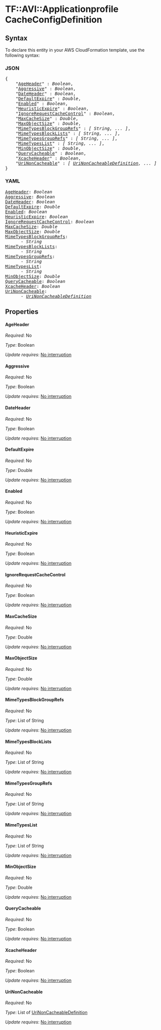 # TF::AVI::Applicationprofile CacheConfigDefinition

## Syntax

To declare this entity in your AWS CloudFormation template, use the following syntax:

### JSON

<pre>
{
    "<a href="#ageheader" title="AgeHeader">AgeHeader</a>" : <i>Boolean</i>,
    "<a href="#aggressive" title="Aggressive">Aggressive</a>" : <i>Boolean</i>,
    "<a href="#dateheader" title="DateHeader">DateHeader</a>" : <i>Boolean</i>,
    "<a href="#defaultexpire" title="DefaultExpire">DefaultExpire</a>" : <i>Double</i>,
    "<a href="#enabled" title="Enabled">Enabled</a>" : <i>Boolean</i>,
    "<a href="#heuristicexpire" title="HeuristicExpire">HeuristicExpire</a>" : <i>Boolean</i>,
    "<a href="#ignorerequestcachecontrol" title="IgnoreRequestCacheControl">IgnoreRequestCacheControl</a>" : <i>Boolean</i>,
    "<a href="#maxcachesize" title="MaxCacheSize">MaxCacheSize</a>" : <i>Double</i>,
    "<a href="#maxobjectsize" title="MaxObjectSize">MaxObjectSize</a>" : <i>Double</i>,
    "<a href="#mimetypesblockgrouprefs" title="MimeTypesBlockGroupRefs">MimeTypesBlockGroupRefs</a>" : <i>[ String, ... ]</i>,
    "<a href="#mimetypesblocklists" title="MimeTypesBlockLists">MimeTypesBlockLists</a>" : <i>[ String, ... ]</i>,
    "<a href="#mimetypesgrouprefs" title="MimeTypesGroupRefs">MimeTypesGroupRefs</a>" : <i>[ String, ... ]</i>,
    "<a href="#mimetypeslist" title="MimeTypesList">MimeTypesList</a>" : <i>[ String, ... ]</i>,
    "<a href="#minobjectsize" title="MinObjectSize">MinObjectSize</a>" : <i>Double</i>,
    "<a href="#querycacheable" title="QueryCacheable">QueryCacheable</a>" : <i>Boolean</i>,
    "<a href="#xcacheheader" title="XcacheHeader">XcacheHeader</a>" : <i>Boolean</i>,
    "<a href="#urinoncacheable" title="UriNonCacheable">UriNonCacheable</a>" : <i>[ <a href="urinoncacheabledefinition.md">UriNonCacheableDefinition</a>, ... ]</i>
}
</pre>

### YAML

<pre>
<a href="#ageheader" title="AgeHeader">AgeHeader</a>: <i>Boolean</i>
<a href="#aggressive" title="Aggressive">Aggressive</a>: <i>Boolean</i>
<a href="#dateheader" title="DateHeader">DateHeader</a>: <i>Boolean</i>
<a href="#defaultexpire" title="DefaultExpire">DefaultExpire</a>: <i>Double</i>
<a href="#enabled" title="Enabled">Enabled</a>: <i>Boolean</i>
<a href="#heuristicexpire" title="HeuristicExpire">HeuristicExpire</a>: <i>Boolean</i>
<a href="#ignorerequestcachecontrol" title="IgnoreRequestCacheControl">IgnoreRequestCacheControl</a>: <i>Boolean</i>
<a href="#maxcachesize" title="MaxCacheSize">MaxCacheSize</a>: <i>Double</i>
<a href="#maxobjectsize" title="MaxObjectSize">MaxObjectSize</a>: <i>Double</i>
<a href="#mimetypesblockgrouprefs" title="MimeTypesBlockGroupRefs">MimeTypesBlockGroupRefs</a>: <i>
      - String</i>
<a href="#mimetypesblocklists" title="MimeTypesBlockLists">MimeTypesBlockLists</a>: <i>
      - String</i>
<a href="#mimetypesgrouprefs" title="MimeTypesGroupRefs">MimeTypesGroupRefs</a>: <i>
      - String</i>
<a href="#mimetypeslist" title="MimeTypesList">MimeTypesList</a>: <i>
      - String</i>
<a href="#minobjectsize" title="MinObjectSize">MinObjectSize</a>: <i>Double</i>
<a href="#querycacheable" title="QueryCacheable">QueryCacheable</a>: <i>Boolean</i>
<a href="#xcacheheader" title="XcacheHeader">XcacheHeader</a>: <i>Boolean</i>
<a href="#urinoncacheable" title="UriNonCacheable">UriNonCacheable</a>: <i>
      - <a href="urinoncacheabledefinition.md">UriNonCacheableDefinition</a></i>
</pre>

## Properties

#### AgeHeader

_Required_: No

_Type_: Boolean

_Update requires_: [No interruption](https://docs.aws.amazon.com/AWSCloudFormation/latest/UserGuide/using-cfn-updating-stacks-update-behaviors.html#update-no-interrupt)

#### Aggressive

_Required_: No

_Type_: Boolean

_Update requires_: [No interruption](https://docs.aws.amazon.com/AWSCloudFormation/latest/UserGuide/using-cfn-updating-stacks-update-behaviors.html#update-no-interrupt)

#### DateHeader

_Required_: No

_Type_: Boolean

_Update requires_: [No interruption](https://docs.aws.amazon.com/AWSCloudFormation/latest/UserGuide/using-cfn-updating-stacks-update-behaviors.html#update-no-interrupt)

#### DefaultExpire

_Required_: No

_Type_: Double

_Update requires_: [No interruption](https://docs.aws.amazon.com/AWSCloudFormation/latest/UserGuide/using-cfn-updating-stacks-update-behaviors.html#update-no-interrupt)

#### Enabled

_Required_: No

_Type_: Boolean

_Update requires_: [No interruption](https://docs.aws.amazon.com/AWSCloudFormation/latest/UserGuide/using-cfn-updating-stacks-update-behaviors.html#update-no-interrupt)

#### HeuristicExpire

_Required_: No

_Type_: Boolean

_Update requires_: [No interruption](https://docs.aws.amazon.com/AWSCloudFormation/latest/UserGuide/using-cfn-updating-stacks-update-behaviors.html#update-no-interrupt)

#### IgnoreRequestCacheControl

_Required_: No

_Type_: Boolean

_Update requires_: [No interruption](https://docs.aws.amazon.com/AWSCloudFormation/latest/UserGuide/using-cfn-updating-stacks-update-behaviors.html#update-no-interrupt)

#### MaxCacheSize

_Required_: No

_Type_: Double

_Update requires_: [No interruption](https://docs.aws.amazon.com/AWSCloudFormation/latest/UserGuide/using-cfn-updating-stacks-update-behaviors.html#update-no-interrupt)

#### MaxObjectSize

_Required_: No

_Type_: Double

_Update requires_: [No interruption](https://docs.aws.amazon.com/AWSCloudFormation/latest/UserGuide/using-cfn-updating-stacks-update-behaviors.html#update-no-interrupt)

#### MimeTypesBlockGroupRefs

_Required_: No

_Type_: List of String

_Update requires_: [No interruption](https://docs.aws.amazon.com/AWSCloudFormation/latest/UserGuide/using-cfn-updating-stacks-update-behaviors.html#update-no-interrupt)

#### MimeTypesBlockLists

_Required_: No

_Type_: List of String

_Update requires_: [No interruption](https://docs.aws.amazon.com/AWSCloudFormation/latest/UserGuide/using-cfn-updating-stacks-update-behaviors.html#update-no-interrupt)

#### MimeTypesGroupRefs

_Required_: No

_Type_: List of String

_Update requires_: [No interruption](https://docs.aws.amazon.com/AWSCloudFormation/latest/UserGuide/using-cfn-updating-stacks-update-behaviors.html#update-no-interrupt)

#### MimeTypesList

_Required_: No

_Type_: List of String

_Update requires_: [No interruption](https://docs.aws.amazon.com/AWSCloudFormation/latest/UserGuide/using-cfn-updating-stacks-update-behaviors.html#update-no-interrupt)

#### MinObjectSize

_Required_: No

_Type_: Double

_Update requires_: [No interruption](https://docs.aws.amazon.com/AWSCloudFormation/latest/UserGuide/using-cfn-updating-stacks-update-behaviors.html#update-no-interrupt)

#### QueryCacheable

_Required_: No

_Type_: Boolean

_Update requires_: [No interruption](https://docs.aws.amazon.com/AWSCloudFormation/latest/UserGuide/using-cfn-updating-stacks-update-behaviors.html#update-no-interrupt)

#### XcacheHeader

_Required_: No

_Type_: Boolean

_Update requires_: [No interruption](https://docs.aws.amazon.com/AWSCloudFormation/latest/UserGuide/using-cfn-updating-stacks-update-behaviors.html#update-no-interrupt)

#### UriNonCacheable

_Required_: No

_Type_: List of <a href="urinoncacheabledefinition.md">UriNonCacheableDefinition</a>

_Update requires_: [No interruption](https://docs.aws.amazon.com/AWSCloudFormation/latest/UserGuide/using-cfn-updating-stacks-update-behaviors.html#update-no-interrupt)

